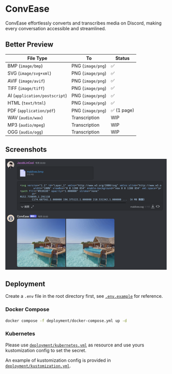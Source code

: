 # ConvEase

ConvEase effortlessly converts and transcribes media on Discord, making every conversation accessible and streamlined.

## Better Preview

| File Type                     | To                | Status     |
| ----------------------------- | ----------------- | ---------- |
| BMP (`image/bmp`)             | PNG (`image/png`) | ✅          |
| SVG (`image/svg+xml`)         | PNG (`image/png`) | ✅          |
| AVIF (`image/avif`)           | PNG (`image/png`) | ✅          |
| TIFF (`image/tiff`)           | PNG (`image/png`) | ✅          |
| AI (`application/postscript`) | PNG (`image/png`) | ✅          |
| HTML (`text/html`)            | PNG (`image/png`) | ✅          |
| PDF (`application/pdf`)       | PNG (`image/png`) | ✅ (1 page) |
| WAV (`audio/wav`)             | Transcription     | WIP        |
| MP3 (`audio/mpeg`)            | Transcription     | WIP        |
| OGG (`audio/ogg`)             | Transcription     | WIP        |

## Screenshots

![image preview](./screenshots/image-preview.png)

## Deployment

Create a `.env` file in the root directory first, see [`.env.example`](./.env.example) for reference.

### Docker Compose

```sh
docker compose -f deployment/docker-compose.yml up -d
```

### Kubernetes

Please use [`deployment/kubernetes.yml`](./deployment/kubernetes.yml) as resource and use yours kustomization config to set the secret.

An example of kustomization config is provided in [`deployment/kustomization.yml`](./deployment/kustomization.yml).

